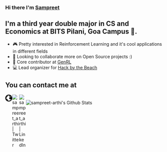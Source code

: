 ### Hi there I'm [Sampreet](https://sampreet-arthi.github.io)

<!--
**sampreet-arthi/sampreet-arthi** is a ✨ _special_ ✨ repository because its `README.md` (this file) appears on your GitHub profile.

Here are some ideas to get you started:

- 🔭 I’m currently working on ...
- 🌱 I’m currently learning ...
- 👯 I’m looking to collaborate on ...
- 🤔 I’m looking for help with ...
- 💬 Ask me about ...
- 📫 How to reach me: ...
- 😄 Pronouns: ...
- ⚡ Fun fact: ...
-->

## I'm a third year double major in CS and Economics at BITS Pilani, Goa Campus 🏫.
- 🎮 Pretty interested in Reinforcement Learning and it's cool applications in different fields
- 👯 Looking to collaborate more on Open Source projects :)
- 💪 Core contributor at [GenRL](https://github.com/SforAiDL/genrl)
- 💻 Lead organizer for [Hack by the Beach](https://bits-quark.org/hackbythebeach/)

## You can contact me at
[<img align="left" alt="sampreet-arthi.github.io" width="22px" src="https://raw.githubusercontent.com/iconic/open-iconic/master/svg/globe.svg" />][website]
[<img align="left" alt="sampreet_arthi | Twitter" width="22px" src="https://cdn.jsdelivr.net/npm/simple-icons@v3/icons/twitter.svg" />][twitter]
[<img align="left" alt="sampreet_arthi | LinkedIn" width="22px" src="https://cdn.jsdelivr.net/npm/simple-icons@v3/icons/linkedin.svg" />][linkedin]

<br />
<img align="left" alt="sampreet-arthi's Github Stats" src="https://github-readme-stats.vercel.app/api?username=sampreet-arthi&show_icons=true&hide_border=true" />

[website]: https://sampreet-arthi.github.io
[twitter]: https://twitter.com/sampreet_arthi
[instagram]: https://instagram.com/sampreet_arthi
[linkedin]: https://www.linkedin.com/in/sampreet-arthi-42b410185/?originalSubdomain=in
